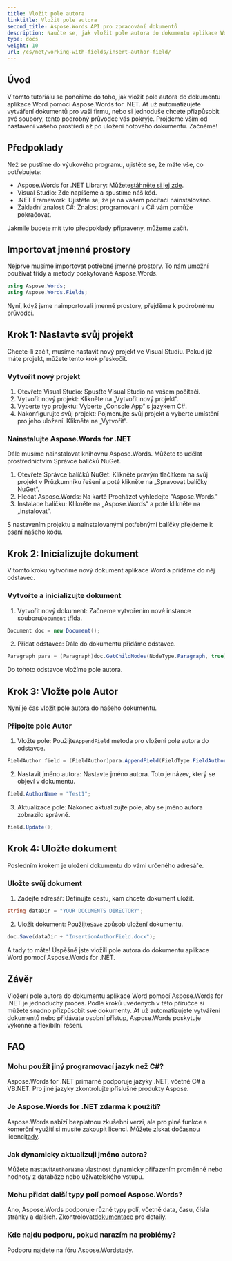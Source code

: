 ```yaml
---
title: Vložit pole autora
linktitle: Vložit pole autora
second_title: Aspose.Words API pro zpracování dokumentů
description: Naučte se, jak vložit pole autora do dokumentu aplikace Word pomocí Aspose.Words for .NET pomocí našeho podrobného průvodce. Ideální pro automatizaci tvorby dokumentů.
type: docs
weight: 10
url: /cs/net/working-with-fields/insert-author-field/
---
```

## Úvod

V tomto tutoriálu se ponoříme do toho, jak vložit pole autora do dokumentu aplikace Word pomocí Aspose.Words for .NET. Ať už automatizujete vytváření dokumentů pro vaši firmu, nebo si jednoduše chcete přizpůsobit své soubory, tento podrobný průvodce vás pokryje. Projdeme vším od nastavení vašeho prostředí až po uložení hotového dokumentu. Začněme!

## Předpoklady

Než se pustíme do výukového programu, ujistěte se, že máte vše, co potřebujete:

-  Aspose.Words for .NET Library: Můžete[stáhněte si jej zde](https://releases.aspose.com/words/net/).
- Visual Studio: Zde napíšeme a spustíme náš kód.
- .NET Framework: Ujistěte se, že je na vašem počítači nainstalováno.
- Základní znalost C#: Znalost programování v C# vám pomůže pokračovat.

Jakmile budete mít tyto předpoklady připraveny, můžeme začít.

## Importovat jmenné prostory

Nejprve musíme importovat potřebné jmenné prostory. To nám umožní používat třídy a metody poskytované Aspose.Words.

```csharp
using Aspose.Words;
using Aspose.Words.Fields;
```

Nyní, když jsme naimportovali jmenné prostory, přejděme k podrobnému průvodci.

## Krok 1: Nastavte svůj projekt

Chcete-li začít, musíme nastavit nový projekt ve Visual Studiu. Pokud již máte projekt, můžete tento krok přeskočit.

### Vytvořit nový projekt

1. Otevřete Visual Studio: Spusťte Visual Studio na vašem počítači.
2. Vytvořit nový projekt: Klikněte na „Vytvořit nový projekt“.
3. Vyberte typ projektu: Vyberte „Console App“ s jazykem C#.
4. Nakonfigurujte svůj projekt: Pojmenujte svůj projekt a vyberte umístění pro jeho uložení. Klikněte na „Vytvořit“.

### Nainstalujte Aspose.Words for .NET

Dále musíme nainstalovat knihovnu Aspose.Words. Můžete to udělat prostřednictvím Správce balíčků NuGet.

1. Otevřete Správce balíčků NuGet: Klikněte pravým tlačítkem na svůj projekt v Průzkumníku řešení a poté klikněte na „Spravovat balíčky NuGet“.
2. Hledat Aspose.Words: Na kartě Procházet vyhledejte "Aspose.Words."
3. Instalace balíčku: Klikněte na „Aspose.Words“ a poté klikněte na „Instalovat“.

S nastavením projektu a nainstalovanými potřebnými balíčky přejdeme k psaní našeho kódu.

## Krok 2: Inicializujte dokument

V tomto kroku vytvoříme nový dokument aplikace Word a přidáme do něj odstavec.

### Vytvořte a inicializujte dokument

1.  Vytvořit nový dokument: Začneme vytvořením nové instance souboru`Document` třída.

```csharp
Document doc = new Document();
```

2. Přidat odstavec: Dále do dokumentu přidáme odstavec.

```csharp
Paragraph para = (Paragraph)doc.GetChildNodes(NodeType.Paragraph, true)[0];
```

Do tohoto odstavce vložíme pole autora.

## Krok 3: Vložte pole Autor

Nyní je čas vložit pole autora do našeho dokumentu.

### Připojte pole Autor

1.  Vložte pole: Použijte`AppendField` metoda pro vložení pole autora do odstavce.

```csharp
FieldAuthor field = (FieldAuthor)para.AppendField(FieldType.FieldAuthor, false);
```

2. Nastavit jméno autora: Nastavte jméno autora. Toto je název, který se objeví v dokumentu.

```csharp
field.AuthorName = "Test1";
```

3. Aktualizace pole: Nakonec aktualizujte pole, aby se jméno autora zobrazilo správně.

```csharp
field.Update();
```

## Krok 4: Uložte dokument

Posledním krokem je uložení dokumentu do vámi určeného adresáře.

### Uložte svůj dokument

1. Zadejte adresář: Definujte cestu, kam chcete dokument uložit.

```csharp
string dataDir = "YOUR DOCUMENTS DIRECTORY";
```

2.  Uložit dokument: Použijte`Save` způsob uložení dokumentu.

```csharp
doc.Save(dataDir + "InsertionAuthorField.docx");
```

A tady to máte! Úspěšně jste vložili pole autora do dokumentu aplikace Word pomocí Aspose.Words for .NET.

## Závěr

Vložení pole autora do dokumentu aplikace Word pomocí Aspose.Words for .NET je jednoduchý proces. Podle kroků uvedených v této příručce si můžete snadno přizpůsobit své dokumenty. Ať už automatizujete vytváření dokumentů nebo přidáváte osobní přístup, Aspose.Words poskytuje výkonné a flexibilní řešení.

## FAQ

### Mohu použít jiný programovací jazyk než C#?

Aspose.Words for .NET primárně podporuje jazyky .NET, včetně C# a VB.NET. Pro jiné jazyky zkontrolujte příslušné produkty Aspose.

### Je Aspose.Words for .NET zdarma k použití?

Aspose.Words nabízí bezplatnou zkušební verzi, ale pro plné funkce a komerční využití si musíte zakoupit licenci. Můžete získat dočasnou licenci[tady](https://purchase.aspose.com/temporary-license/).

### Jak dynamicky aktualizuji jméno autora?

 Můžete nastavit`AuthorName` vlastnost dynamicky přiřazením proměnné nebo hodnoty z databáze nebo uživatelského vstupu.

### Mohu přidat další typy polí pomocí Aspose.Words?

 Ano, Aspose.Words podporuje různé typy polí, včetně data, času, čísla stránky a dalších. Zkontrolovat[dokumentace](https://reference.aspose.com/words/net/) pro detaily.

### Kde najdu podporu, pokud narazím na problémy?

 Podporu najdete na fóru Aspose.Words[tady](https://forum.aspose.com/c/words/8).